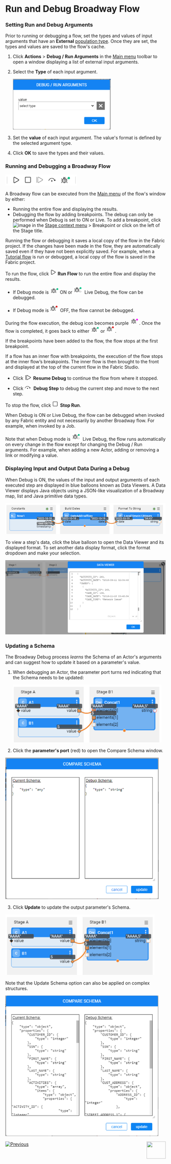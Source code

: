 # Run and Debug Broadway Flow


### Setting Run and Debug Arguments
Prior to running or debugging a flow, set the types and values of input arguments that have an **External** [population type](03_broadway_actor_window.md#actors-inputs-and-outputs). Once they are set, the types and values are saved to the flow's cache. 

1. Click **Actions** > **Debug / Run Arguments** in the [Main menu](18_broadway_flow_window.md#main-menu) toolbar to open a window displaying a list of external input arguments.

2. Select the **Type** of each input argument.

   <img src="images/flow_set_run_or_debug_param_set_type2.png" alt="image" style="zoom:80%;" />

3. Set the **value** of each input argument. The value's format is defined by the selected argument type.

4. Click **OK** to save the types and their values.

### Running and Debugging a Broadway Flow

![image](images/99_25_tool_bar.PNG)

A Broadway flow can be executed from the [Main menu](18_broadway_flow_window.md#main-menu) of the flow's window by either:

- Running the entire flow and displaying the results.
- Debugging the flow by adding breakpoints. The debug can only be performed when Debug is set to ON or Live. To add a breakpoint, click ![image](images/99_19_dots.PNG) in the [Stage context menu](18_broadway_flow_window.md#stage-context-menu) > Breakpoint or click on the left of the Stage title.

Running the flow or debugging it saves a local copy of the flow in the Fabric project. If the changes have been made in the flow, they are automatically saved even if they have not been explicitly saved. For example, when a [Tutorial flow](17_tutorial_and_flow_examples.md) is run or debugged, a local copy of the flow is saved in the Fabric project.

To run the flow, click <img src="images/99_25_run.PNG" alt="image" style="zoom:80%;" /> **Run Flow** to run the entire flow and display the results. 

- If Debug mode is <img src="images/99_25_debug_on.PNG" style="zoom:80%;" /> ON or <img src="images/99_25_debug_live.PNG" style="zoom:80%;" /> Live Debug, the flow can be debugged.

- If Debug mode is <img src="images/99_25_debug_off.PNG" style="zoom:80%;" /> OFF, the flow cannot be debugged.
  

During the flow execution, the debug icon becomes purple <img src="images/99_25_debug_exe.PNG" style="zoom:80%;" />. Once the flow is completed, it goes back to either <img src="images/99_25_debug_on.PNG" style="zoom:80%;" /> or <img src="images/99_25_debug_off.PNG" style="zoom:80%;" />.

If the breakpoints have been added to the flow, the flow stops at the first breakpoint. 

If a flow has an inner flow with breakpoints, the execution of the flow stops at the inner flow’s breakpoints. The inner flow is then brought to the front and displayed at the top of the current flow in the Fabric Studio.

  - Click <img src="images/99_25_resume.PNG" alt="images" style="zoom:80%;" /> **Resume Debug** to continue the flow from where it stopped.

- Click <img src="images/99_25_step.PNG" alt="image" style="zoom:80%;" /> **Debug Step** to debug the current step and move to the next step.

To stop the flow, click <img src="images/99_25_stop.PNG" alt="image" style="zoom:80%;" /> **Stop Run**.

When Debug is ON or Live Debug, the flow can be debugged when invoked by any Fabric entity and not necessarily by another Broadway flow. For example, when invoked by a Job.

Note that when Debug mode is <img src="images/99_25_debug_live.PNG" style="zoom:80%;" /> Live Debug, the flow runs automatically on every change in the flow except for changing the Debug / Run arguments. For example, when adding a new Actor, adding or removing a link or modifying a value.

### Displaying Input and Output Data During a Debug

When Debug is ON, the values of the input and output arguments of each executed step are displayed in blue balloons known as Data Viewers. A Data Viewer displays Java objects using a JSON-like visualization of a Broadway map, list and Java primitive data types.

<img src="images/99_25_blue_balloons.PNG" alt="image" style="zoom:80%;" />

To view a step's data, click the blue balloon to open the Data Viewer and its displayed format. To set another data display format, click the format dropdown and make your selection.

![](images/flow_debug_display_data.png)

### Updating a Schema

The Broadway Debug process *learns* the Schema of an Actor's arguments and can suggest how to update it based on a parameter's value.

1. When debugging an Actor, the parameter port turns red indicating that the Schema needs to be updated:

   <img src="images/debug_update_schema.png" style="zoom:80%;" />

2. Click the **parameter's port** (red) to open the Compare Schema window.

  <img src="images/compare_schema.png" style="zoom:67%;" />

3. Click **Update** to update the output parameter's Schema. 

<img src="images/debug_update_schema_1.png" style="zoom:80%;" />

Note that the Update Schema option can also be applied on complex structures.

<img src="images/compare_schema_1.PNG" alt="image" style="zoom:67%;" />



[![Previous](/articles/images/Previous.png)](24_error_handling.md)[<img align="right" width="60" height="54" src="/articles/images/Next.png">](27_broadway_data_inspection.md)

